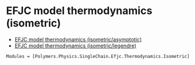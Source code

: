 # EFJC model thermodynamics (isometric)

  * [EFJC model thermodynamics (isometric/asymptotic)](../../../../asymptotic)
  * [EFJC model thermodynamics (isometric/legendre)](../../../../legendre)

```@autodocs
Modules = [Polymers.Physics.SingleChain.Efjc.Thermodynamics.Isometric]
```
